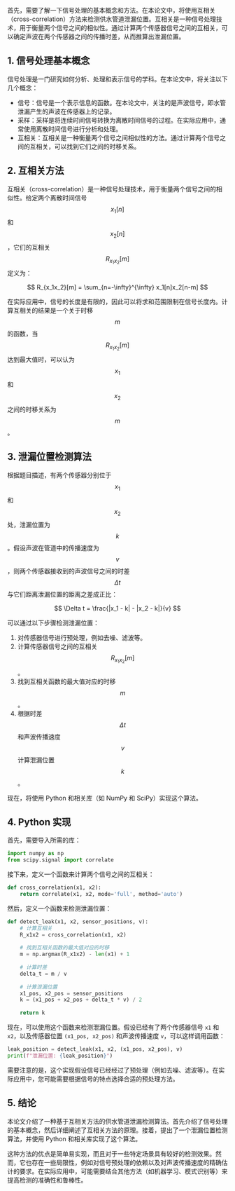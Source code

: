 首先，需要了解一下信号处理的基本概念和方法。在本论文中，将使用互相关（cross-correlation）方法来检测供水管道泄漏位置。互相关是一种信号处理技术，用于衡量两个信号之间的相似性。通过计算两个传感器信号之间的互相关，可以确定声波在两个传感器之间的传播时差，从而推算出泄漏位置。

## 1. 信号处理基本概念

信号处理是一门研究如何分析、处理和表示信号的学科。在本论文中，将关注以下几个概念：

- 信号：信号是一个表示信息的函数。在本论文中，关注的是声波信号，即水管泄漏产生的声波在传感器上的记录。
- 采样：采样是将连续时间信号转换为离散时间信号的过程。在实际应用中，通常使用离散时间信号进行分析和处理。
- 互相关：互相关是一种衡量两个信号之间相似性的方法。通过计算两个信号之间的互相关，可以找到它们之间的时移关系。

## 2. 互相关方法

互相关（cross-correlation）是一种信号处理技术，用于衡量两个信号之间的相似性。给定两个离散时间信号 $$x_1[n]$$ 和 $$x_2[n]$$，它们的互相关 $$R_{x_1x_2}[m]$$ 定义为：

$$
R_{x_1x_2}[m] = \sum_{n=-\infty}^{\infty} x_1[n]x_2[n-m]
$$

在实际应用中，信号的长度是有限的，因此可以将求和范围限制在信号长度内。计算互相关的结果是一个关于时移 $$m$$ 的函数，当 $$R_{x_1x_2}[m]$$ 达到最大值时，可以认为 $$x_1$$ 和 $$x_2$$ 之间的时移关系为 $$m$$。

## 3. 泄漏位置检测算法

根据题目描述，有两个传感器分别位于 $$x_1$$ 和 $$x_2$$ 处，泄漏位置为 $$k$$。假设声波在管道中的传播速度为 $$v$$，则两个传感器接收到的声波信号之间的时差 $$\Delta t$$ 与它们距离泄漏位置的距离之差成正比：

$$
\Delta t = \frac{|x_1 - k| - |x_2 - k|}{v}
$$

可以通过以下步骤检测泄漏位置：

1. 对传感器信号进行预处理，例如去噪、滤波等。
2. 计算传感器信号之间的互相关 $$R_{x_1x_2}[m]$$。
3. 找到互相关函数的最大值对应的时移 $$m$$。
4. 根据时差 $$\Delta t$$ 和声波传播速度 $$v$$ 计算泄漏位置 $$k$$。

现在，将使用 Python 和相关库（如 NumPy 和 SciPy）实现这个算法。

## 4. Python 实现

首先，需要导入所需的库：

```python
import numpy as np
from scipy.signal import correlate
```

接下来，定义一个函数来计算两个信号之间的互相关：

```python
def cross_correlation(x1, x2):
    return correlate(x1, x2, mode='full', method='auto')
```

然后，定义一个函数来检测泄漏位置：

```python
def detect_leak(x1, x2, sensor_positions, v):
    # 计算互相关
    R_x1x2 = cross_correlation(x1, x2)
    
    # 找到互相关函数的最大值对应的时移
    m = np.argmax(R_x1x2) - len(x1) + 1
    
    # 计算时差
    delta_t = m / v
    
    # 计算泄漏位置
    x1_pos, x2_pos = sensor_positions
    k = (x1_pos + x2_pos + delta_t * v) / 2
    
    return k
```

现在，可以使用这个函数来检测泄漏位置。假设已经有了两个传感器信号 `x1` 和 `x2`，以及传感器位置 `(x1_pos, x2_pos)` 和声波传播速度 `v`，可以这样调用函数：

```python
leak_position = detect_leak(x1, x2, (x1_pos, x2_pos), v)
print(f"泄漏位置: {leak_position}")
```

需要注意的是，这个实现假设信号已经经过了预处理（例如去噪、滤波等）。在实际应用中，您可能需要根据信号的特点选择合适的预处理方法。

## 5. 结论

本论文介绍了一种基于互相关方法的供水管道泄漏检测算法。首先介绍了信号处理的基本概念，然后详细阐述了互相关方法的原理。接着，提出了一个泄漏位置检测算法，并使用 Python 和相关库实现了这个算法。

这种方法的优点是简单易实现，而且对于一些特定场景具有较好的检测效果。然而，它也存在一些局限性，例如对信号预处理的依赖以及对声波传播速度的精确估计的要求。在实际应用中，可能需要结合其他方法（如机器学习、模式识别等）来提高检测的准确性和鲁棒性。


